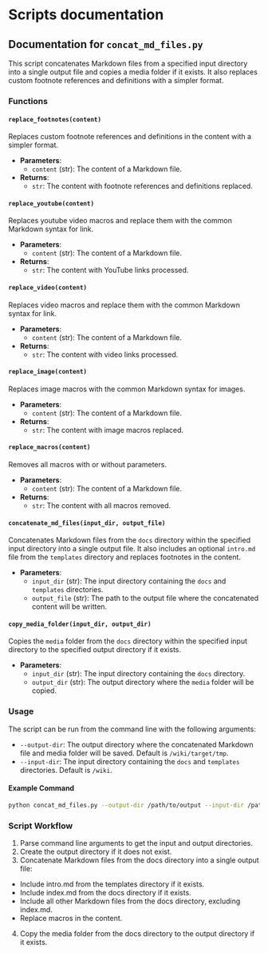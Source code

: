 # Scripts documentation

## Documentation for `concat_md_files.py`

This script concatenates Markdown files from a specified input directory into a single output file and copies a media folder if it exists. It also replaces custom footnote references and definitions with a simpler format.

### Functions

#### `replace_footnotes(content)`

Replaces custom footnote references and definitions in the content with a simpler format.

- **Parameters**: 
  - `content` (str): The content of a Markdown file.
- **Returns**: 
  - `str`: The content with footnote references and definitions replaced.

#### `replace_youtube(content)`

Replaces youtube video macros and replace them with the common Markdown syntax for link.

- **Parameters**: 
  - `content` (str): The content of a Markdown file.
- **Returns**: 
  - `str`: The content with YouTube links processed.

#### `replace_video(content)`

Replaces video macros and replace them with the common Markdown syntax for link.

- **Parameters**: 
  - `content` (str): The content of a Markdown file.
- **Returns**: 
  - `str`: The content with video links processed.

#### `replace_image(content)`

Replaces image macros with the common Markdown syntax for images.

- **Parameters**: 
  - `content` (str): The content of a Markdown file.
- **Returns**: 
  - `str`: The content with image macros replaced.

#### `replace_macros(content)`

Removes all macros with or without parameters.

- **Parameters**: 
  - `content` (str): The content of a Markdown file.
- **Returns**: 
  - `str`: The content with all macros removed.

#### `concatenate_md_files(input_dir, output_file)`

Concatenates Markdown files from the `docs` directory within the specified input directory into a single output file. It also includes an optional `intro.md` file from the `templates` directory and replaces footnotes in the content.

- **Parameters**: 
  - `input_dir` (str): The input directory containing the `docs` and `templates` directories.
  - `output_file` (str): The path to the output file where the concatenated content will be written.

#### `copy_media_folder(input_dir, output_dir)`

Copies the `media` folder from the `docs` directory within the specified input directory to the specified output directory if it exists.

- **Parameters**: 
  - `input_dir` (str): The input directory containing the `docs` directory.
  - `output_dir` (str): The output directory where the `media` folder will be copied.

### Usage

The script can be run from the command line with the following arguments:

- `--output-dir`: The output directory where the concatenated Markdown file and media folder will be saved. Default is `/wiki/target/tmp`.
- `--input-dir`: The input directory containing the `docs` and `templates` directories. Default is `/wiki`.

#### Example Command

```sh
python concat_md_files.py --output-dir /path/to/output --input-dir /path/to/input
```

### Script Workflow

1. Parse command line arguments to get the input and output directories.
2. Create the output directory if it does not exist.
3. Concatenate Markdown files from the docs directory into a single output file:
  * Include intro.md from the templates directory if it exists.
  * Include index.md from the docs directory if it exists.
  * Include all other Markdown files from the docs directory, excluding index.md.
  * Replace macros in the content.
4. Copy the media folder from the docs directory to the output directory if it exists.